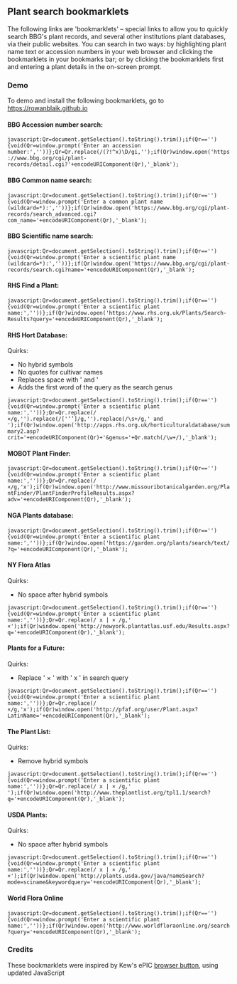 ## Plant search bookmarklets

The following links are 'bookmarklets' – special links to allow you to quickly search BBG's plant records, and several other institutions plant databases, via their public websites. You can search in two ways: by highlighting plant name text or accession numbers in your web browser and clicking the bookmarklets in your bookmarks bar; or by clicking the bookmarklets first and entering a plant details in the on-screen prompt.

### Demo

To demo and install the following bookmarklets, go to https://rowanblaik.github.io

#### BBG Accession number search:

````javascript:Qr=document.getSelection().toString().trim();if(Qr==''){void(Qr=window.prompt('Enter an accession number:',''))};Qr=Qr.replace(/(?!^x)\D/gi,'');if(Qr)window.open('https://www.bbg.org/cgi/plant-records/detail.cgi?'+encodeURIComponent(Qr),'_blank');````

#### BBG Common name search:

````javascript:Qr=document.getSelection().toString().trim();if(Qr==''){void(Qr=window.prompt('Enter a common plant name (wildcard=*):',''))};if(Qr)window.open('https://www.bbg.org/cgi/plant-records/search_advanced.cgi?com_name='+encodeURIComponent(Qr),'_blank');````

#### BBG Scientific name search:

````javascript:Qr=document.getSelection().toString().trim();if(Qr==''){void(Qr=window.prompt('Enter a scientific plant name (wildcard=*):',''))};if(Qr)window.open('https://www.bbg.org/cgi/plant-records/search.cgi?name='+encodeURIComponent(Qr),'_blank');````

#### RHS Find a Plant:

````javascript:Qr=document.getSelection().toString().trim();if(Qr==''){void(Qr=window.prompt('Enter a scientific plant name:',''))};if(Qr)window.open('https://www.rhs.org.uk/Plants/Search-Results?query='+encodeURIComponent(Qr),'_blank');````

#### RHS Hort Database:

Quirks:
- No hybrid symbols
- No quotes for cultivar names
- Replaces space with ' and '
- Adds the first word of the query as the search genus

````javascript:Qr=document.getSelection().toString().trim();if(Qr==''){void(Qr=window.prompt('Enter a scientific plant name:',''))};Qr=Qr.replace(/×/g,'').replace(/['‘’]/g,'').replace(/\s+/g,' and ');if(Qr)window.open('http://apps.rhs.org.uk/horticulturaldatabase/summary2.asp?crit='+encodeURIComponent(Qr)+'&genus='+Qr.match(/\w+/),'_blank');````

#### MOBOT Plant Finder:

````javascript:Qr=document.getSelection().toString().trim();if(Qr==''){void(Qr=window.prompt('Enter a scientific plant name:',''))};Qr=Qr.replace(/×/g,'x');if(Qr)window.open('http://www.missouribotanicalgarden.org/PlantFinder/PlantFinderProfileResults.aspx?adv='+encodeURIComponent(Qr),'_blank');````

#### NGA Plants database:

````javascript:Qr=document.getSelection().toString().trim();if(Qr==''){void(Qr=window.prompt('Enter a scientific plant name:',''))};if(Qr)window.open('https://garden.org/plants/search/text/?q='+encodeURIComponent(Qr),'_blank');````

#### NY Flora Atlas

Quirks:
- No space after hybrid symbols

````javascript:Qr=document.getSelection().toString().trim();if(Qr==''){void(Qr=window.prompt('Enter a scientific plant name:',''))};Qr=Qr.replace(/ x | × /g,' ×');if(Qr)window.open('http://newyork.plantatlas.usf.edu/Results.aspx?q='+encodeURIComponent(Qr),'_blank');````

#### Plants for a Future:

Quirks:
- Replace ' × ' with ' x ' in search query

````javascript:Qr=document.getSelection().toString().trim();if(Qr==''){void(Qr=window.prompt('Enter a scientific plant name:',''))};Qr=Qr.replace(/×/g,'x');if(Qr)window.open('http://pfaf.org/user/Plant.aspx?LatinName='+encodeURIComponent(Qr),'_blank');````

#### The Plant List:

Quirks:
- Remove hybrid symbols

````javascript:Qr=document.getSelection().toString().trim();if(Qr==''){void(Qr=window.prompt('Enter a scientific plant name:',''))};Qr=Qr.replace(/ x | × /g,' ');if(Qr)window.open('http://www.theplantlist.org/tpl1.1/search?q='+encodeURIComponent(Qr),'_blank');````

#### USDA Plants:

Quirks:
- No space after hybrid symbols

````javascript:Qr=document.getSelection().toString().trim();if(Qr==''){void(Qr=window.prompt('Enter a scientific plant name:',''))};Qr=Qr.replace(/ x | × /g,' ×');if(Qr)window.open('http://plants.usda.gov/java/nameSearch?mode=sciname&keywordquery='+encodeURIComponent(Qr),'_blank');````

#### World Flora Online

````javascript:Qr=document.getSelection().toString().trim();if(Qr==''){void(Qr=window.prompt('Enter a scientific plant name:',''))};if(Qr)window.open('http://www.worldfloraonline.org/search?query='+encodeURIComponent(Qr),'_blank');````

### Credits

These bookmarklets were inspired by Kew's ePIC [browser button](http://epic.kew.org/tbutton.htm), using updated JavaScript
